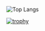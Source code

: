 ![Top Langs](https://github-readme-stats.vercel.app/api/top-langs/?username=ziaurrehmanjutt&hide_progress=true)


[![trophy](https://github-profile-trophy.vercel.app/?username=ziaurrehmanjutt)](https://github.com/ryo-ma/github-profile-trophy)
